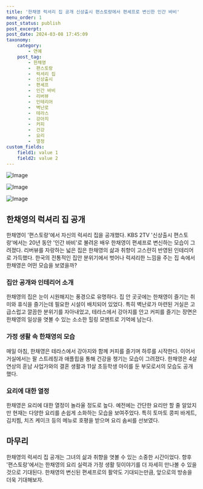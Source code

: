 ```yaml
---
title: '한채영 럭셔리 집 공개 신상출시 편스토랑에서 편셰프로 변신한 인간 바비'
menu_order: 1
post_status: publish
post_excerpt: 
post_date: 2024-03-08 17:45:09
taxonomy:
    category:
        - 연예
    post_tag:
        - 한채영
        -  편스토랑
        -  럭셔리 집
        -  신상출시
        -  편셰프
        -  인간 바비
        -  리버뷰
        -  인테리어
        -  벽난로
        -  테라스
        -  강아지
        -  커피
        -  건강
        -  요리
        -  열정
custom_fields:
    field1: value 1
    field2: value 2
---
```


![Image](https://mimgnews.pstatic.net/image/311/2024/03/08/0001699698_001_20240308092401381.jpg?type=w540)

![Image](https://ssl.pstatic.net/mimgnews/image/311/2024/03/08/0001699698_002_20240308092401432.jpg?type=w540)

![Image](https://mimgnews.pstatic.net/image/311/2024/03/08/0001699698_003_20240308092401506.jpg?type=w540)

## 한채영의 럭셔리 집 공개
한채영이 '편스토랑'에서 자신의 럭셔리 집을 공개했다. KBS 2TV '신상출시 편스토랑'에서는 20년 동안 '인간 바비'로 불려온 배우 한채영이 편셰프로 변신하는 모습이 그려졌다. 리버뷰를 자랑하는 넓은 집은 한채영의 삶과 취향이 고스란히 반영된 인테리어로 가득했다. 한국의 전통적인 집안 분위기에서 벗어나 럭셔리한 느낌을 주는 집 속에서 한채영은 어떤 모습을 보였을까?
### 집안 공개와 인테리어 소개
한채영의 집은 눈이 시원해지는 풍경으로 유명하다. 집 안 곳곳에는 한채영이 즐기는 취미와 휴식을 즐기는데 필요한 시설이 배치되어 있었다. 특히 벽난로가 마련된 거실은 고급스럽고 깔끔한 분위기를 자아내었고, 테라스에서 강아지를 안고 커피를 즐기는 장면은 한채영의 일상을 엿볼 수 있는 소소한 힐링 모멘트로 기억에 남는다.
### 가정 생활 속 한채영의 모습
매일 아침, 한채영은 테라스에서 강아지와 함께 커피를 즐기며 하루를 시작한다. 이어서 거실에서는 팔 스트레칭과 애플힙을 통해 건강을 챙기는 모습이 그려졌다. 한채영은 4살 연상의 훈남 사업가와의 결혼 생활과 11살 초등학생 아이를 둔 부모로서의 모습도 공개했다. 
### 요리에 대한 열정
한채영은 요리에 대한 열정이 놀라울 정도로 높다. 예전에는 간단한 요리만 할 줄 알았지만 현재는 다양한 요리를 손쉽게 소화하는 모습을 보여주었다. 특히 토마토 콩피 바게트, 김치찜, 치즈 케이크 등의 메뉴로 호평을 받으며 요리 솜씨를 선보였다. 
## 마무리
한채영의 럭셔리 집 공개는 그녀의 삶과 취향을 엿볼 수 있는 소중한 시간이었다. 향후 '편스토랑'에서는 한채영의 요리 실력과 가정 생활 뒷이야기를 더 자세히 만나볼 수 있을 것으로 기대된다. 한채영의 변신된 편셰프로의 활약도 기대되는만큼, 앞으로의 방송을 더욱 기대해보자.
